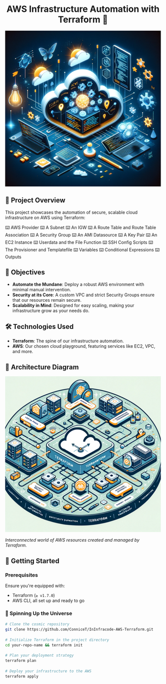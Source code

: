 <h1 align="center">AWS Infrastructure Automation with Terraform 🚀</h1>

<p align="center">
  <img src="images/terraform.png" alt="Project Logo" width="1000"/>
</p>

## 📖 Project Overview

This project showcases the automation of secure, scalable cloud infrastructure on AWS using Terraform:

⌨️ AWS Provider
⌨️ A Subnet
⌨️ An IGW 
⌨️ A Route Table and  Route Table Association
⌨️ A Security Group
⌨️ An AMI Datasource
⌨️ A Key Pair
⌨️ An EC2 Instance
⌨️ Userdata and the File Function
⌨️ SSH Config Scripts
⌨️ The Provisioner and Templatefile
⌨️ Variables
⌨️ Conditional Expressions
⌨️ Outputs

## 🎯 Objectives

- **Automate the Mundane**: Deploy a robust AWS environment with minimal manual intervention.
- **Security at its Core**: A custom VPC and strict Security Groups ensure that our resources remain secure.
- **Scalability in Mind**: Designed for easy scaling, making your infrastructure grow as your needs do.

## 🛠 Technologies Used

- **Terraform**: The spine of our infrastructure automation.
- **AWS**: Our chosen cloud playground, featuring services like EC2, VPC, and more.

## 📐 Architecture Diagram

<p align="center">
  <img src="images/terraform2.png" alt="Architecture Diagram" width="600"/>
</p>

_Interconnected world of AWS resources created and managed by Terraform._

## 🚀 Getting Started

### Prerequisites

Ensure you're equipped with:
- Terraform (`≥ v1.7.0`)
- AWS CLI, all set up and ready to go

### 🌟 Spinning Up the Universe

```bash
# Clone the cosmic repository
git clone https://github.com/ConniceT/InInfracode-AWS-Terraform.git

# Initialize Terraform in the project directory
cd your-repo-name && terraform init

# Plan your deployment strategy
terraform plan

# Deploy your infrastructure to the AWS 
terraform apply
